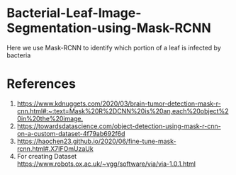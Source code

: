 # Bacterial-Leaf-Image-Segmentation-using-Mask-RCNN
Here we use Mask-RCNN to identify which portion of a leaf is infected by bacteria
# References
1. <https://www.kdnuggets.com/2020/03/brain-tumor-detection-mask-r-cnn.html#:~:text=Mask%20R%2DCNN%20is%20an,each%20object%20in%20the%20image.>
2. <https://towardsdatascience.com/object-detection-using-mask-r-cnn-on-a-custom-dataset-4f79ab692f6d>
3. <https://haochen23.github.io/2020/06/fine-tune-mask-rcnn.html#.X7IFOmUzaUk>
4. For creating Dataset <https://www.robots.ox.ac.uk/~vgg/software/via/via-1.0.1.html>
